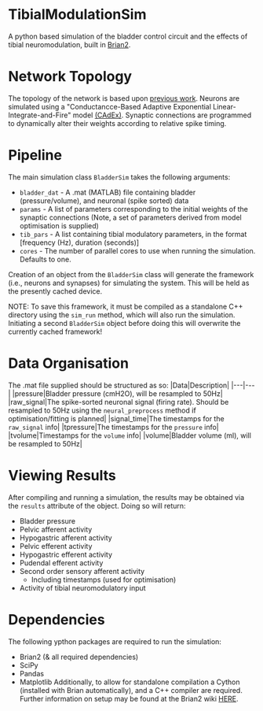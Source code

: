# TibialModulationSim
A python based simulation of the bladder control circuit and the effects of tibial neuromodulation, built in [Brian2](https://github.com/brian-team/brian2).

# Network Topology
The topology of the network is based upon [previous work](https://pubmed.ncbi.nlm.nih.gov/23033877/). Neurons are simulated using a "Conductancce-Based Adaptive Exponential Linear-Integrate-and-Fire" model [(CAdEx)](https://pubmed.ncbi.nlm.nih.gov/33253029/). Synaptic connections are programmed to dynamically alter their weights according to relative spike timing.

# Pipeline
The main simulation class `BladderSim` takes the following arguments:
- `bladder_dat` - A .mat (MATLAB) file containing bladder (pressure/volume), and neuronal (spike sorted) data
- `params` - A list of parameters corresponding to the initial weights of the synaptic connections (Note, a set of parameters derived from model optimisation is supplied)
- `tib_pars` - A list containing tibial modulatory parameters, in the format [frequency (Hz), duration (seconds)]
- `cores` - The number of parallel cores to use when running the simulation. Defaults to one.

Creation of an object from the `BladderSim` class will generate the framework (i.e., neurons and synapses) for simulating the system. This will be held as the presently cached device. 

NOTE: To save this framework, it must be compiled as a standalone C++ directory using the `sim_run` method, which will also run the simulation. Initiating a second `BladderSim` object before doing this will overwrite the currently cached framework!
# Data Organisation
The .mat file supplied should be structured as so:
|Data|Description|
|---|---|
|pressure|Bladder pressure (cmH2O), will be resampled to 50Hz|
|raw_signal|The spike-sorted neuronal signal (firing rate). Should be resampled to 50Hz using the `neural_preprocess` method if optimisation/fitting is planned|
|signal_time|The timestamps for the `raw_signal` info|
|tpressure|The timestamps for the `pressure` info|
|tvolume|Timestamps for the `volume` info|
|volume|Bladder volume (ml), will be resampled to 50Hz|

# Viewing Results
After compiling and running a simulation, the results may be obtained via the `results` attribute of the object. Doing so will return:
- Bladder pressure
- Pelvic afferent activity
- Hypogastric afferent activity
- Pelvic efferent activity
- Hypogastric efferent activity
- Pudendal efferent activity
- Second order sensory afferent activity
  - Including timestamps (used for optimisation)
- Activity of tibial neuromodulatory input

# Dependencies
The following ypthon packages are required to run the simulation:
- Brian2 (& all required dependencies)
- SciPy
- Pandas
- Matplotlib
Additionally, to allow for standalone compilation a Cython (installed with Brian automatically), and a C++ compiler are required. Further information on setup may be found at the Brian2 wiki [HERE](https://brian2.readthedocs.io/en/latest/introduction/install.html#installation-cpp). 
